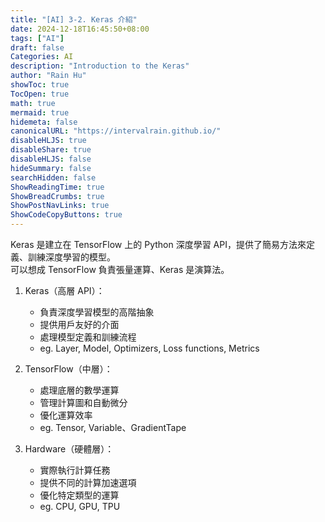 ```yaml
---
title: "[AI] 3-2. Keras 介紹"
date: 2024-12-18T16:45:50+08:00
tags: ["AI"]
draft: false
Categories: AI
description: "Introduction to the Keras"
author: "Rain Hu"
showToc: true
TocOpen: true
math: true
mermaid: true
hidemeta: false
canonicalURL: "https://intervalrain.github.io/"
disableHLJS: true
disableShare: true
disableHLJS: false
hideSummary: false
searchHidden: false
ShowReadingTime: true
ShowBreadCrumbs: true
ShowPostNavLinks: true
ShowCodeCopyButtons: true
---
```


Keras 是建立在 TensorFlow 上的 Python 深度學習 API，提供了簡易方法來定義、訓練深度學習的模型。  
可以想成 TensorFlow 負責張量運算、Keras 是演算法。

1. Keras（高層 API）：
    + 負責深度學習模型的高階抽象
    + 提供用戶友好的介面
    + 處理模型定義和訓練流程
    + eg. Layer, Model, Optimizers, Loss functions, Metrics

2. TensorFlow（中層）：
    + 處理底層的數學運算
    + 管理計算圖和自動微分
    + 優化運算效率
    + eg. Tensor, Variable、GradientTape

3. Hardware（硬體層）：
    + 實際執行計算任務
    + 提供不同的計算加速選項
    + 優化特定類型的運算
    + eg. CPU, GPU, TPU
